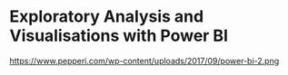 # Exploratory Analysis and Visualisations with Power BI

https://www.pepperi.com/wp-content/uploads/2017/09/power-bi-2.png
